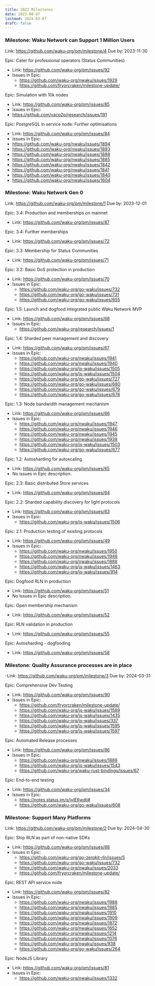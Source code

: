 ```yaml
---
title: 2023 Milestones
date: 2023-08-07
lastmod: 2024-03-07
draft: false
---
```

### Milestone: Waku Network can Support 1 Million Users
Link: https://github.com/waku-org/pm/milestone/4
Due by: 2023-11-30

Epic: Cater for professional operators (Status Communities)
- Link: https://github.com/waku-org/pm/issues/92
- Issues in Epic:
	- https://github.com/waku-org/nwaku/issues/1929
	- https://github.com/fryorcraken/milestone-update/

Epic: Simulation with 10k nodes
- Link: https://github.com/waku-org/pm/issues/85
- Issues in Epic:
- https://github.com/vacp2p/research/issues/191

Epic: PostgreSQL in service node: Further optimisations
- Link: https://github.com/waku-org/pm/issues/84
- Issues in Epic:
- https://github.com/waku-org/nwaku/issues/1894
- https://github.com/waku-org/nwaku/issues/1893
- https://github.com/waku-org/nwaku/issues/1888
- https://github.com/waku-org/nwaku/issues/1885
- https://github.com/waku-org/nwaku/issues/1842
- https://github.com/waku-org/nwaku/issues/1841
- https://github.com/waku-org/nwaku/issues/1840
- https://github.com/waku-org/nwaku/issues/1604

### Milestone: Waku Network Gen 0
Link: https://github.com/waku-org/pm/milestone/1
Due by: 2023-12-01

Epic: 3.4: Production and memberships on mainnet
- Link: https://github.com/waku-org/pm/issues/87

Epic: 3.4: Further memberships
- Link: https://github.com/waku-org/pm/issues/72

Epic: 3.3: Membership for Status Communities
- Link: https://github.com/waku-org/pm/issues/71

Epic: 3.2: Basic DoS protection in production
- Link: https://github.com/waku-org/pm/issues/70
- Issues in Epic:
	- https://github.com/waku-org/go-waku/issues/732
	- https://github.com/waku-org/go-waku/issues/731
	- https://github.com/waku-org/go-waku/issues/655

Epic: 1.5: Launch and dogfood integrated public Waku Network MVP
- Link: https://github.com/waku-org/pm/issues/68
- Issues in Epic:
	- https://github.com/waku-org/research/issues/1

Epic: 1.4: Sharded peer management and discovery
- Link: https://github.com/waku-org/pm/issues/67
- Issues in Epic:
	- https://github.com/waku-org/nwaku/issues/1941
	- https://github.com/waku-org/nwaku/issues/1940
	- https://github.com/waku-org/js-waku/issues/1505
	- https://github.com/waku-org/js-waku/issues/1504
	- https://github.com/waku-org/go-waku/issues/727
	- https://github.com/waku-org/go-waku/issues/680
	- https://github.com/waku-org/go-waku/issues/679
	- https://github.com/waku-org/go-waku/issues/678

Epic: 1.3: Node bandwidth management mechanism
- Link: https://github.com/waku-org/pm/issues/66
- Issues in Epic:
	- https://github.com/waku-org/nwaku/issues/1947
	- https://github.com/waku-org/nwaku/issues/1946
	- https://github.com/waku-org/nwaku/issues/1945
	- https://github.com/waku-org/nwaku/issues/1938
	- https://github.com/waku-org/js-waku/issues/1503
	- https://github.com/waku-org/go-waku/issues/677

Epic: 1.2: Autosharding for autoscaling
- Link: https://github.com/waku-org/pm/issues/65
- No issues in Epic description.

Epic: 2.3: Basic distributed Store services
- Link: https://github.com/waku-org/pm/issues/64


Epic: 2.2: Sharded capability discovery for light protocols
- Link: https://github.com/waku-org/pm/issues/63
- Issues in Epic:
	- https://github.com/waku-org/js-waku/issues/1506

Epic: 2.1: Production testing of existing protocols
- Link: https://github.com/waku-org/pm/issues/49
- Issues in Epic:
	- https://github.com/waku-org/nwaku/issues/1950
	- https://github.com/waku-org/nwaku/issues/1948
	- https://github.com/waku-org/nwaku/issues/1888
	- https://github.com/waku-org/js-waku/issues/1463
	- https://github.com/waku-org/js-waku/issues/914

Epic: Dogfood RLN in production
- Link: https://github.com/waku-org/pm/issues/51
- No issues in Epic description.

Epic: Open membership mechanism
- Link: https://github.com/waku-org/pm/issues/52

Epic: RLN validation in production
- Link: https://github.com/waku-org/pm/issues/55

Epic: Autosharding - dogfooding
- Link: https://github.com/waku-org/pm/issues/58
### Milestone: Quality Assurance processes are in place
-Link: https://github.com/waku-org/pm/milestone/3
Due by: 2024-03-31

  Epic: Comprehensive Dev Testing
- Link: https://github.com/waku-org/pm/issues/90
- Issues in Epic:
	- https://github.com/fryorcraken/milestone-update/
	- https://github.com/waku-org/js-waku/issues/1589
	- https://github.com/waku-org/js-waku/issues/1435
	- https://github.com/waku-org/js-waku/issues/337
	- https://github.com/waku-org/js-waku/issues/1595
	- https://github.com/waku-org/js-waku/issues/1597

Epic: Automated Release processes
- Link: https://github.com/waku-org/pm/issues/86
- Issues in Epic:
	- https://github.com/waku-org/nwaku/issues/1889
	- https://github.com/waku-org/js-waku/issues/1543
	- https://github.com/waku-org/waku-rust-bindings/issues/67

Epic: End-to-end testing
- Link: https://github.com/waku-org/pm/issues/34
- Issues in Epic:
	- https://notes.status.im/s/iylE6wdli#
	- https://github.com/waku-org/go-waku/issues/608
### Milestone: Support Many Platforms
Link: https://github.com/waku-org/pm/milestone/2
Due by: 2024-04-30

Epic: Ship RLN as part of non-native SDKs
- Link: https://github.com/waku-org/pm/issues/88
- Issues in Epic:
	- https://github.com/waku-org/go-zerokit-rln/issues/5
	- https://github.com/waku-org/go-waku/issues/732
	- https://github.com/waku-org/nwaku/issues/2033
	- https://github.com/fryorcraken/milestone-update/

Epic: REST API service node
- Link: https://github.com/waku-org/pm/issues/82
- Issues in Epic:
	- https://github.com/waku-org/nwaku/issues/1988
	- https://github.com/waku-org/nwaku/issues/1985
	- https://github.com/waku-org/nwaku/issues/1910
	- https://github.com/waku-org/nwaku/issues/1909
	- https://github.com/waku-org/nwaku/issues/1872
	- https://github.com/waku-org/nwaku/issues/1652
	- https://github.com/waku-org/nwaku/issues/1214
	- https://github.com/waku-org/nwaku/issues/1076
	- https://github.com/waku-org/nwaku/issues/938
	- https://github.com/waku-org/go-waku/issues/264

Epic: NodeJS Library
- Link: https://github.com/waku-org/pm/issues/81
- Issues in Epic:
	- https://github.com/waku-org/nwaku/issues/1332